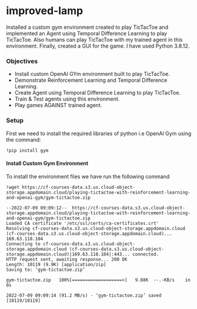 # improved-lamp

Installed a custom gym environment created to play TicTacToe and implemented an Agent using Temporal Difference Learning to play TicTacToe. Also humans can play TicTacToe with my trained agent in this environment. Finally, created a GUI for the game. I have used Python 3.8.12.

### Objectives
- Install custom OpenAI GYm environment built to play TicTacToe.
- Demonstrate Reinforcement Learning and Temporal Difference Learning.
- Create Agent using Temporal Difference Learning to play TicTacToe.
- Train & Test agents using this environment.
- Play games AGAINST trained agent.

### Setup
First we need to install the required libraries of python i.e OpenAI Gym using the command:
```
!pip install gym
```
#### Install Custom Gym Environment
To install the environment files we have run the following command
```
!wget https://cf-courses-data.s3.us.cloud-object-storage.appdomain.cloud/playing-tictactoe-with-reinforcement-learning-and-openai-gym/gym-tictactoe.zip
```
```
--2022-07-09 09:09:12--  https://cf-courses-data.s3.us.cloud-object-storage.appdomain.cloud/playing-tictactoe-with-reinforcement-learning-and-openai-gym/gym-tictactoe.zip
Loaded CA certificate '/etc/ssl/certs/ca-certificates.crt'
Resolving cf-courses-data.s3.us.cloud-object-storage.appdomain.cloud (cf-courses-data.s3.us.cloud-object-storage.appdomain.cloud)... 169.63.118.104
Connecting to cf-courses-data.s3.us.cloud-object-storage.appdomain.cloud (cf-courses-data.s3.us.cloud-object-storage.appdomain.cloud)|169.63.118.104|:443... connected.
HTTP request sent, awaiting response... 200 OK
Length: 10119 (9.9K) [application/zip]
Saving to: ‘gym-tictactoe.zip’

gym-tictactoe.zip   100%[===================>]   9.88K  --.-KB/s    in 0s      

2022-07-09 09:09:14 (91.2 MB/s) - ‘gym-tictactoe.zip’ saved [10119/10119]
```
